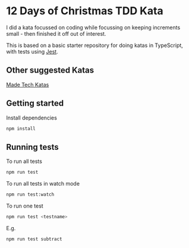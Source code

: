 # 12 Days of Christmas TDD Kata

I did a kata focussed on coding while focussing on keeping increments small - then finished it off out of interest.

This is based on a basic starter repository for doing katas in TypeScript, with tests using [Jest](https://jestjs.io/docs/getting-started). 

## Other suggested Katas

[Made Tech Katas](https://learn.madetech.com/katas/)

## Getting started

Install dependencies

```sh
npm install
```

## Running tests

To run all tests

```sh
npm run test
```

To run all tests in watch mode

```sh
npm run test:watch
```

To run one test
```sh
npm run test <testname>
```

E.g.
```sh
npm run test subtract
```
